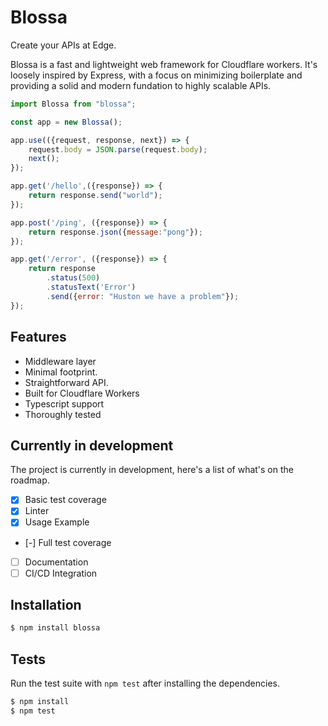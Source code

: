 # Blossa
Create your APIs at Edge.

Blossa is a fast and lightweight web framework for Cloudflare workers. It's loosely inspired by Express, with a 
focus on minimizing boilerplate and providing a solid and modern fundation to highly scalable APIs.

```js
import Blossa from "blossa";

const app = new Blossa();

app.use(({request, response, next}) => {
    request.body = JSON.parse(request.body);
    next();
});

app.get('/hello',({response}) => {
    return response.send("world");
});

app.post('/ping', ({response}) => {
    return response.json({message:"pong"});
});

app.get('/error', ({response}) => {
    return response
        .status(500)
        .statusText('Error')
        .send({error: "Huston we have a problem"});
});
```

## Features

- Middleware layer
- Minimal footprint.
- Straightforward API.
- Built for Cloudflare Workers
- Typescript support
- Thoroughly tested

## Currently in development

The project is currently in development, here's a list of what's on the roadmap.  

- [x] Basic test coverage  
- [x] Linter
- [x] Usage Example
- [-] Full test coverage  
- [ ] Documentation
- [ ] CI/CD Integration

## Installation

```bash
$ npm install blossa
```

## Tests

Run the test suite with `npm test` after installing the dependencies.

```bash
$ npm install
$ npm test
```
